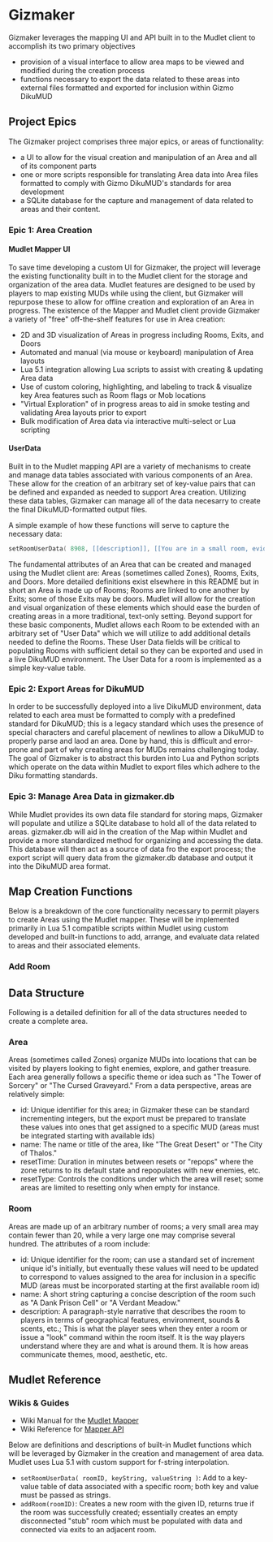 # Gizmaker
Gizmaker leverages the mapping UI and API built in to the Mudlet client to accomplish its two primary objectives
- provision of a visual interface to allow area maps to be viewed and modified during the creation process
- functions necessary to export the data related to these areas into external files formatted and exported for inclusion within Gizmo DikuMUD

## Project Epics
The Gizmaker project comprises three major epics, or areas of functionality:
- a UI to allow for the visual creation and manipulation of an Area and all of its component parts
- one or more scripts responsible for translating Area data into Area files formatted to comply with Gizmo DikuMUD's standards for area development
- a SQLite database for the capture and management of data related to areas and their content.

### Epic 1: Area Creation
#### Mudlet Mapper UI
To save time developing a custom UI for Gizmaker, the project will leverage the existing functionality built in to the Mudlet client for the storage and organization of the area data. Mudlet features are designed to be used by players to map existing MUDs while using the client, but Gizmaker will repurpose these to allow for offline creation and exploration of an Area in progress. The existence of the Mapper and Mudlet client provide Gizmaker a variety of "free" off-the-shelf features for use in Area creation:
- 2D and 3D visualization of Areas in progress including Rooms, Exits, and Doors
- Automated and manual (via mouse or keyboard) manipulation of Area layouts
- Lua 5.1 integration allowing Lua scripts to assist with creating & updating Area data
- Use of custom coloring, highlighting, and labeling to track & visualize key Area features such as Room flags or Mob locations
- "Virtual Exploration" of in progress areas to aid in smoke testing and validating Area layouts prior to export
- Bulk modification of Area data via interactive multi-select or Lua scripting
#### UserData
Built in to the Mudlet mapping API are a variety of mechanisms to create and manage data tables associated with various components of an Area. These allow for the creation of an arbitrary set of key-value pairs that can be defined and expanded as needed to support Area creation. Utilizing these data tables, Gizmaker can manage all of the data necesarry to create the final DikuMUD-formatted output files.

A simple example of how these functions will serve to capture the necessary data:
```lua
setRoomUserData( 8908, [[description]], [[You are in a small room, evidently meant for guards]] )
```

The fundamental attributes of an Area that can be created and managed using the Mudlet client are: Areas (sometimes called Zones), Rooms, Exits, and Doors. More detailed definitions exist elsewhere in this README but in short an Area is made up of Rooms; Rooms are linked to one another by Exits; some of those Exits may be doors. Mudlet will allow for the creation and visual organization of these elements which should ease the burden of creating areas in a more traditional, text-only setting.
Beyond support for these basic components, Mudlet allows each Room to be extended with an arbitrary set of "User Data" which we will utilize to add additional details needed to define the Rooms. These User Data fields will be critical to populating Rooms with sufficient detail so they can be exported and used in a live DikuMUD environment. The User Data for a room is implemented as a simple key-value table.

### Epic 2: Export Areas for DikuMUD
In order to be successfully deployed into a live DikuMUD environment, data related to each area must be formatted to comply with a predefined standard for DikuMUD; this is a legacy standard which uses the presence of special characters and careful placement of newlines to allow a DikuMUD to properly parse and laod an area. Done by hand, this is difficult and error-prone and part of why creating areas for MUDs remains challenging today. The goal of Gizmaker is to abstract this burden into Lua and Python scripts which operate on the data within Mudlet to export files which adhere to the Diku formatting standards.

### Epic 3: Manage Area Data in gizmaker.db
While Mudlet provides its own data file standard for storing maps, Gizmaker will populate and utilize a SQLite database to hold all of the data related to areas. gizmaker.db will aid in the creation of the Map within Mudlet and provide a more standardized method for organizing and accessing the data. This database will then act as a source of data fro the export process; the export script will query data from the gizmaker.db database and output it into the DikuMUD area format.

## Map Creation Functions
Below is a breakdown of the core functionality necessary to permit players to create Areas using the Mudlet mapper. These will be implemented primarily in Lua 5.1 compatible scripts within Mudlet using custom developed and built-in functions to add, arrange, and evaluate data related to areas and their associated elements.

### Add Room

## Data Structure
Following is a detailed definition for all of the data structures needed to create a complete area.
### Area
Areas (sometimes called Zones) organize MUDs into locations that can be visited by players looking to fight enemies, explore, and gather treasure. Each area generally follows a specific theme or idea such as "The Tower of Sorcery" or "The Cursed Graveyard." From a data perspective, areas are relatively simple:
- id: Unique identifier for this area; in Gizmaker these can be standard incrementing integers, but the export must be prepared to translate these values into ones that get assigned to a specific MUD (areas must be integrated starting with available ids)
- name: The name or title of the area, like "The Great Desert" or "The City of Thalos."
- resetTime: Duration in minutes between resets or "repops" where the zone returns to its default state and repopulates with new enemies, etc.
- resetType: Controls the conditions under which the area will reset; some areas are limited to resetting only when empty for instance.
### Room
Areas are made up of an arbitrary number of rooms; a very small area may contain fewer than 20, while a very large one may comprise several hundred. The attributes of a room include:
- id: Unique identifier for the room; can use a standard set of increment unique id's initially, but eventually these values will need to be updated to correspond to values assigned to the area for inclusion in a specific MUD (areas must be incorporated starting at the first available room id)
- name: A short string capturing a concise description of the room such as "A Dank Prison Cell" or "A Verdant Meadow."
- description: A paragraph-style narrative that describes the room to players in terms of geographical features, environment, sounds & scents, etc.; This is what the player sees when they enter a room or issue a "look" command within the room itself. It is the way players understand where they are and what is around them. It is how areas communicate themes, mood, aesthetic, etc.

## Mudlet Reference
### Wikis & Guides
- Wiki Manual for the [Mudlet Mapper](https://wiki.mudlet.org/w/Manual:Mapper)
- Wiki Reference for [Mapper API](https://wiki.mudlet.org/w/Manual:Mapper_Functions)

Below are definitions and descriptions of built-in Mudlet functions which will be leveraged by Gizmaker in the creation and management of area data. Mudlet uses Lua 5.1 with custom support for f-string interpolation.
- `setRoomUserData( roomID, keyString, valueString )`: Add to a key-value table of data associated with a specific room; both key and value must be passed as strings.
- `addRoom(roomID)`: Creates a new room with the given ID, returns true if the room was successfully created; essentially creates an empty disconnected "stub" room which must be populated with data and connected via exits to an adjacent room.


